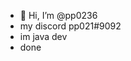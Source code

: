 - 👋 Hi, I’m @pp0236
- my discord pp021#9092
- im java dev
- done

<!---
pp0236/pp0236 is a ✨ special ✨ repository because its `README.md` (this file) appears on your GitHub profile.
You can click the Preview link to take a look at your changes.
--->
